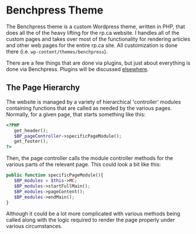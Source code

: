 # Benchpress Theme

The Benchpress theme is a custom Wordpress theme, written in PHP, that does all the of the heavy lifting for the rp.ca website. I handles all of the custom pages and takes over most of the functionality for rendering articles and other web pages for the entire rp.ca site. All customization is done there (i.e. `wp-content/themes/benchpress`).

There are a few things that are done via plugins, but just about everything is done via Benchpress. Plugins will be discussed [elsewhere](wordpress.md#plugins).

## The Page Hierarchy

The website is managed by a variety of hierarchical 'controller' modules containing functions that are called as needed by the various pages. Normally, for a given page, that starts something like this:

```PHP
<?PHP
   get_header();
   $BP_pageController->specificPageModule();
   get_footer();
?>
```

Then, the page controller calls the module controller methods for the various parts of the relevant page. This could look a bit like this:

```PHP
public function specificPageModule(){
   $BP_modules = $this->MC;
   $BP_modules->startFullMain();
   $BP_modules->pageContent();
   $BP_modules->endMain();
}
```

Although it could be a lot more complicated with various methods being called along with the logic required to render the page properly under various circumstances.
